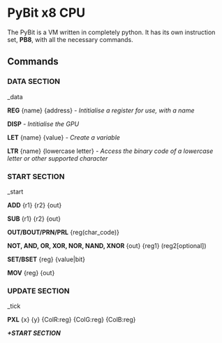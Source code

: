 # PyBit x8 CPU

The PyBit is a VM written in completely python. It has its own instruction set, **PB8**, with all the necessary commands.

## Commands

### DATA SECTION
_data

**REG** {name} {address} *- Intitialise a register for use, with a name*

**DISP** *- Intitialise the GPU*

**LET** {name} {value} *- Create a variable*

**LTR** {name} {lowercase letter} *- Access the binary code of a lowercase letter or other supported character*

### START SECTION
_start

**ADD** {r1} {r2} {out}

**SUB** {r1} {r2} {out}

**OUT/BOUT/PRN/PRL** {reg(char_code)}

**NOT, AND, OR, XOR, NOR, NAND, XNOR** {out} {reg1} (reg2[optional])

**SET/BSET** {reg} {value|bit}

**MOV** {reg} {out}

### UPDATE SECTION
_tick

**PXL** {x} {y} {ColR:reg} {ColG:reg} {ColB:reg}

***+START SECTION***